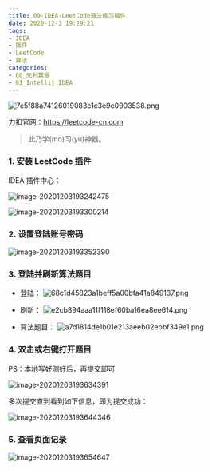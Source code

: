 ```yaml
---
title: 09-IDEA-LeetCode算法练习插件
date: 2020-12-3 19:29:21
tags: 
- IDEA
- 插件
- LeetCode
- 算法
categories:
- 00_先利其器
- 01_Intellij IDEA
---
```


![7c5f88a74126019083e1c3e9e0903538.png](https://jy-imgs.oss-cn-beijing.aliyuncs.com/img/20201203193137.png)

力扣官网：https://leetcode-cn.com

> 此乃学(mo)习(yu)神器。

### 1. 安装 LeetCode 插件

IDEA 插件中心：

![image-20201203193242475](https://jy-imgs.oss-cn-beijing.aliyuncs.com/img/20201203193243.png)

![image-20201203193300214](https://jy-imgs.oss-cn-beijing.aliyuncs.com/img/20201203193301.png)

### 2. 设置登陆账号密码

![image-20201203193352390](https://jy-imgs.oss-cn-beijing.aliyuncs.com/img/20201203193353.png)

### 3. 登陆并刷新算法题目

* 登陆：
![68c1d45823a1beff5a00bfa41a849137.png](https://jy-imgs.oss-cn-beijing.aliyuncs.com/img/20201203193432.png) 

* 刷新：
![e2cb894aaa11f118ef60ba16ea8ee614.png](https://jy-imgs.oss-cn-beijing.aliyuncs.com/img/20201203193425.png)
* 算法题目：
![a7d1814de1b01e213aeeb02ebbf349e1.png](https://jy-imgs.oss-cn-beijing.aliyuncs.com/img/20201203193410.png)

### 4. 双击或右键打开题目

PS：本地写好测好后，再提交即可

![image-20201203193634391](https://jy-imgs.oss-cn-beijing.aliyuncs.com/img/20201203193635.png)

多次提交直到看到如下信息，即为提交成功：

![image-20201203193644346](https://jy-imgs.oss-cn-beijing.aliyuncs.com/img/20201203193645.png)

### 5. 查看页面记录

![image-20201203193654647](https://jy-imgs.oss-cn-beijing.aliyuncs.com/img/20201203193655.png)